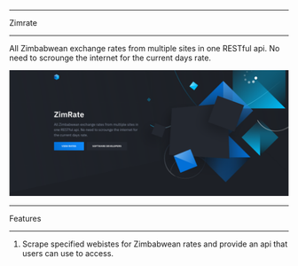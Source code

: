 *******************
Zimrate
*******************

All Zimbabwean exchange rates from multiple sites in one RESTful api. No need to scrounge the internet for the current days rate.

![Screenshot1](src/images/zimrate_screenshot.png)

*******************
Features
*******************

1. Scrape specified webistes for Zimbabwean rates and provide an api that users can use to access.
